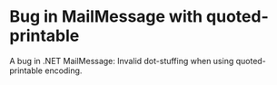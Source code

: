 Bug in MailMessage with quoted-printable
================================

A bug in .NET MailMessage: Invalid dot-stuffing when using quoted-printable encoding.